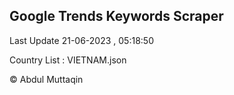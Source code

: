 

## Google Trends Keywords Scraper 
 
Last Update 21-06-2023 , 05:18:50

Country List :
VIETNAM.json



© Abdul Muttaqin 
